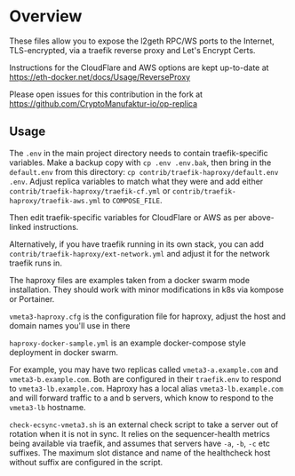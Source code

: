 # Overview

These files allow you to expose the l2geth RPC/WS ports to the Internet, TLS-encrypted,
via a traefik reverse proxy and Let's Encrypt Certs.

Instructions for the CloudFlare and AWS options are kept up-to-date at https://eth-docker.net/docs/Usage/ReverseProxy

Please open issues for this contribution in the fork at https://github.com/CryptoManufaktur-io/op-replica

## Usage

The `.env` in the main project directory needs to contain traefik-specific variables. Make a backup copy with
`cp .env .env.bak`, then bring in the `default.env` from this directory: `cp contrib/traefik-haproxy/default.env .env`.
Adjust replica variables to match what they were and add either `contrib/traefik-haproxy/traefik-cf.yml` or
`contrib/traefik-haproxy/traefik-aws.yml` to `COMPOSE_FILE`.

Then edit traefik-specific variables for CloudFlare or AWS as per above-linked instructions.

Alternatively, if you have traefik running in its own stack, you can add `contrib/traefik-haproxy/ext-network.yml`
and adjust it for the network traefik runs in.

The haproxy files are examples taken from a docker swarm mode installation. They should work
with minor modifications in k8s via kompose or Portainer.

`vmeta3-haproxy.cfg` is the configuration file for haproxy, adjust the host and domain names you'll
use in there

`haproxy-docker-sample.yml` is an example docker-compose style deployment in docker swarm.

For example, you may have two replicas called `vmeta3-a.example.com` and `vmeta3-b.example.com`.
Both are configured in their `traefik.env` to respond to `vmeta3-lb.example.com`. Haproxy has
a local alias `vmeta3-lb.example.com` and will forward traffic to a and b servers, which know to respond
to the `vmeta3-lb` hostname.

`check-ecsync-vmeta3.sh` is an external check script to take a server out of rotation when it is not
in sync. It relies on the sequencer-health metrics being available via traefik, and assumes that
servers have `-a`, `-b`, `-c` etc suffixes. The maximum slot distance and name of the healthcheck host
without suffix are configured in the script.
